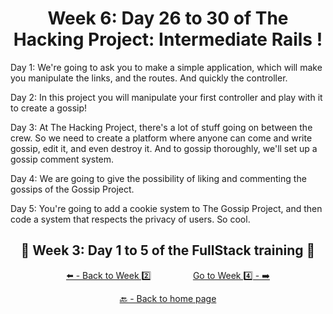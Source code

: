 <h1 align="center">Week 6: Day 26 to 30  of The Hacking Project: Intermediate Rails !</h1>

Day 1: We're going to ask you to make a simple application, which will make you manipulate the links, and the routes. And quickly the controller.

Day 2: In this project you will manipulate your first controller and play with it to create a gossip!

Day 3: At The Hacking Project, there's a lot of stuff going on between the crew. So we need to create a platform where anyone can come and write gossip, edit it, and even destroy it. And to gossip thoroughly, we'll set up a gossip comment system.

Day 4: We are going to give the possibility of liking and commenting the gossips of the Gossip Project.

Day 5: You're going to add a cookie system to The Gossip Project, and then code a system that respects the privacy of users. So cool.

<h2 align="center">🎉 Week 3: Day 1 to 5 of the FullStack training 🎉</h2>

<div align="center">
  
  [⬅️ - Back to Week 2️⃣](https://github.com/BenjaminCharmes/THP_FullStack/tree/main/Week_2)
  &nbsp;&nbsp;&nbsp;&nbsp;&nbsp;&nbsp;&nbsp;&nbsp;&nbsp;&nbsp;&nbsp;&nbsp;&nbsp;&nbsp;&nbsp;
  [Go to Week 4️⃣ - ➡️](https://github.com/BenjaminCharmes/THP_FullStack/tree/main/Week_4)

</div>

<div align="center">

  [🔙 - Back to home page](https://github.com/BenjaminCharmes/THP_FullStack)

</div>

